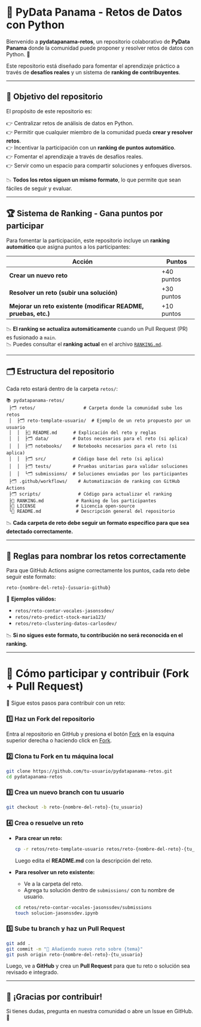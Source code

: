 # 🌟 PyData Panama - Retos de Datos con Python

Bienvenido a **pydatapanama-retos**, un repositorio colaborativo de **PyData Panama** donde la comunidad puede proponer y resolver retos de datos con Python. 🚀  

Este repositorio está diseñado para fomentar el aprendizaje práctico a través de **desafíos reales** y un sistema de **ranking de contribuyentes**.  

---

## 🎯 **Objetivo del repositorio**
El propósito de este repositorio es:  

👉 Centralizar retos de análisis de datos en Python.  
👉 Permitir que cualquier miembro de la comunidad pueda **crear y resolver retos**.  
👉 Incentivar la participación con un **ranking de puntos automático**.  
👉 Fomentar el aprendizaje a través de desafíos reales.  
👉 Servir como un espacio para compartir soluciones y enfoques diversos.  

📉 **Todos los retos siguen un mismo formato**, lo que permite que sean fáciles de seguir y evaluar.  

---

## 🏆 **Sistema de Ranking - Gana puntos por participar**  
Para fomentar la participación, este repositorio incluye un **ranking automático** que asigna puntos a los participantes:  

| Acción | Puntos |
|--------|--------|
| **Crear un nuevo reto** | +40 puntos |
| **Resolver un reto (subir una solución)** | +30 puntos |
| **Mejorar un reto existente (modificar README, pruebas, etc.)** | +10 puntos |

📉 **El ranking se actualiza automáticamente** cuando un Pull Request (PR) es fusionado a `main`.  
📉 Puedes consultar el **ranking actual** en el archivo [`RANKING.md`](RANKING.md).  

---

## 🗂 **Estructura del repositorio**  
Cada reto estará dentro de la carpeta `retos/`:  
```plaintext
📚 pydatapanama-retos/
 ├🗂 retos/                  # Carpeta donde la comunidad sube los retos
 │  ├🗂 reto-template-usuario/  # Ejemplo de un reto propuesto por un usuario
 │  │  ├📄 README.md      # Explicación del reto y reglas
 │  │  ├🗂 data/         # Datos necesarios para el reto (si aplica)
 │  │  ├🗂 notebooks/    # Notebooks necesarios para el reto (si aplica)
 │  │  ├🗂 src/          # Código base del reto (si aplica)
 │  │  ├🗂 tests/        # Pruebas unitarias para validar soluciones
 │  │  └🗂 submissions/  # Soluciones enviadas por los participantes
 ├🗂 .github/workflows/    # Automatización de ranking con GitHub Actions
 ├🗂 scripts/              # Código para actualizar el ranking
 ├📄 RANKING.md            # Ranking de los participantes
 ├📄 LICENSE               # Licencia open-source
 └📄 README.md             # Descripción general del repositorio
```

📉 **Cada carpeta de reto debe seguir un formato específico para que sea detectado correctamente.**  

---

## 📁 **Reglas para nombrar los retos correctamente**  
Para que GitHub Actions asigne correctamente los puntos, cada reto debe seguir este formato:  

```
reto-{nombre-del-reto}-{usuario-github}
```

💚 **Ejemplos válidos:**  
- `retos/reto-contar-vocales-jasonssdev/`  
- `retos/reto-predict-stock-maria123/`  
- `retos/reto-clustering-datos-carlosdev/`  

📉 **Si no sigues este formato, tu contribución no será reconocida en el ranking.**  

---

# 🤝 **Cómo participar y contribuir (Fork + Pull Request)**
📒 Sigue estos pasos para contribuir con un reto:  

### 1️⃣ **Haz un Fork del repositorio**  
Entra al repositorio en GitHub y presiona el botón [Fork](https://github.com/pydatapanama/pydatapanama-retos/fork) en la esquina superior derecha o haciendo click en [Fork](https://github.com/pydatapanama/pydatapanama-retos/fork).  

### 2️⃣ **Clona tu Fork en tu máquina local**  
```bash
git clone https://github.com/tu-usuario/pydatapanama-retos.git
cd pydatapanama-retos
```

### 3️⃣ **Crea un nuevo branch con tu usuario**  
```bash
git checkout -b reto-{nombre-del-reto}-{tu_usuario}
```

### 4️⃣ **Crea o resuelve un reto**  

- **Para crear un reto:**  
  ```bash
  cp -r retos/reto-template-usuario retos/reto-{nombre-del-reto}-{tu_usuario}
  ```
  Luego edita el **README.md** con la descripción del reto.  

- **Para resolver un reto existente:**  
  - Ve a la carpeta del reto.  
  - Agrega tu solución dentro de `submissions/` con tu nombre de usuario.  
  ```bash
  cd retos/reto-contar-vocales-jasonssdev/submissions
  touch solucion-jasonssdev.ipynb
  ```

### 5️⃣ **Sube tu branch y haz un Pull Request**  
```bash
git add .
git commit -m "📝 Añadiendo nuevo reto sobre {tema}"
git push origin reto-{nombre-del-reto}-{tu_usuario}
```

Luego, ve a **GitHub** y crea un **Pull Request** para que tu reto o solución sea revisado e integrado.  

---

## 🌟 **¡Gracias por contribuir!**  
Si tienes dudas, pregunta en nuestra comunidad o abre un Issue en GitHub. 🎯  